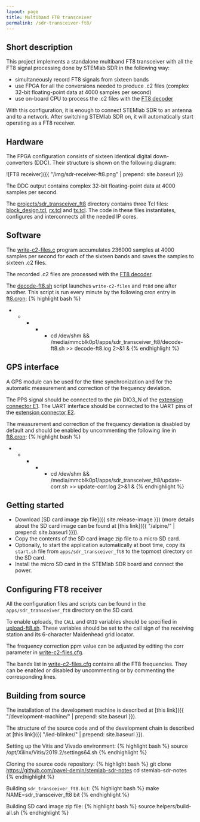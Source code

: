 ```yaml
---
layout: page
title: Multiband FT8 transceiver
permalink: /sdr-transceiver-ft8/
---
```


Short description
-----

This project implements a standalone multiband FT8 transceiver with all the FT8 signal processing done by STEMlab SDR in the following way:

 - simultaneously record FT8 signals from sixteen bands
 - use FPGA for all the conversions needed to produce .c2 files (complex 32-bit floating-point data at 4000 samples per second)
 - use on-board CPU to process the .c2 files with the [FT8 decoder](https://github.com/pavel-demin/ft8d)

With this configuration, it is enough to connect STEMlab SDR to an antenna and to a network. After switching STEMlab SDR on, it will automatically start operating as a FT8 receiver.

Hardware
-----

The FPGA configuration consists of sixteen identical digital down-converters (DDC). Their structure is shown on the following diagram:

![FT8 receiver]({{ "/img/sdr-receiver-ft8.png" | prepend: site.baseurl }})

The DDC output contains complex 32-bit floating-point data at 4000 samples per second.

The [projects/sdr_transceiver_ft8](https://github.com/pavel-demin/stemlab-sdr-notes/tree/master/projects/sdr_transceiver_ft8) directory contains three Tcl files: [block_design.tcl](https://github.com/pavel-demin/stemlab-sdr-notes/blob/master/projects/sdr_transceiver_ft8/block_design.tcl), [rx.tcl](https://github.com/pavel-demin/stemlab-sdr-notes/blob/master/projects/sdr_transceiver_ft8/rx.tcl) and [tx.tcl](https://github.com/pavel-demin/stemlab-sdr-notes/blob/master/projects/sdr_transceiver_ft8/tx.tcl). The code in these files instantiates, configures and interconnects all the needed IP cores.

Software
-----

The [write-c2-files.c](https://github.com/pavel-demin/stemlab-sdr-notes/tree/master/projects/sdr_transceiver_ft8/app/write-c2-files.c) program accumulates 236000 samples at 4000 samples per second for each of the sixteen bands and saves the samples to sixteen .c2 files.

The recorded .c2 files are processed with the [FT8 decoder](https://github.com/pavel-demin/ft8d).

The [decode-ft8.sh](https://github.com/pavel-demin/stemlab-sdr-notes/tree/master/projects/sdr_transceiver_ft8/app/decode-ft8.sh) script launches `write-c2-files` and `ft8d` one after another. This script is run every minute by the following cron entry in [ft8.cron](https://github.com/pavel-demin/stemlab-sdr-notes/tree/master/projects/sdr_transceiver_ft8/app/ft8.cron):
{% highlight bash %}
* * * * * cd /dev/shm && /media/mmcblk0p1/apps/sdr_transceiver_ft8/decode-ft8.sh >> decode-ft8.log 2>&1 &
{% endhighlight %}

GPS interface
-----

A GPS module can be used for the time synchronization and for the automatic measurement and correction of the frequency deviation.

The PPS signal should be connected to the pin DIO3_N of the [extension connector E1](http://redpitaya.readthedocs.io/en/latest/developerGuide/125-14/extent.html#extension-connector-e1). The UART interface should be connected to the UART pins of the [extension connector E2](http://redpitaya.readthedocs.io/en/latest/developerGuide/125-14/extent.html#extension-connector-e2).

The measurement and correction of the frequency deviation is disabled by default and should be enabled by uncommenting the following line in [ft8.cron](https://github.com/pavel-demin/stemlab-sdr-notes/tree/master/projects/sdr_transceiver_ft8/app/ft8.cron):
{% highlight bash %}
* * * * * cd /dev/shm && /media/mmcblk0p1/apps/sdr_transceiver_ft8/update-corr.sh >> update-corr.log 2>&1 &
{% endhighlight %}

Getting started
-----

 - Download [SD card image zip file]({{ site.release-image }}) (more details about the SD card image can be found at [this link]({{ "/alpine/" | prepend: site.baseurl }})).
 - Copy the contents of the SD card image zip file to a micro SD card.
 - Optionally, to start the application automatically at boot time, copy its `start.sh` file from `apps/sdr_transceiver_ft8` to the topmost directory on the SD card.
 - Install the micro SD card in the STEMlab SDR board and connect the power.

Configuring FT8 receiver
-----

All the configuration files and scripts can be found in the `apps/sdr_transceiver_ft8` directory on the SD card.

To enable uploads, the `CALL` and `GRID` variables should be specified in [upload-ft8.sh](https://github.com/pavel-demin/stemlab-sdr-notes/tree/master/projects/sdr_transceiver_ft8/app/upload-ft8.sh#L4-L5). These variables should be set to the call sign of the receiving station and its 6-character Maidenhead grid locator.

The frequency correction ppm value can be adjusted by editing the corr parameter in [write-c2-files.cfg](https://github.com/pavel-demin/stemlab-sdr-notes/tree/master/projects/sdr_transceiver_ft8/app/write-c2-files.cfg).

The bands list in [write-c2-files.cfg](https://github.com/pavel-demin/stemlab-sdr-notes/tree/master/projects/sdr_transceiver_ft8/app/write-c2-files.cfg) contains all the FT8 frequencies. They can be enabled or disabled by uncommenting or by commenting the corresponding lines.

Building from source
-----

The installation of the development machine is described at [this link]({{ "/development-machine/" | prepend: site.baseurl }}).

The structure of the source code and of the development chain is described at [this link]({{ "/led-blinker/" | prepend: site.baseurl }}).

Setting up the Vitis and Vivado environment:
{% highlight bash %}
source /opt/Xilinx/Vitis/2019.2/settings64.sh
{% endhighlight %}

Cloning the source code repository:
{% highlight bash %}
git clone https://github.com/pavel-demin/stemlab-sdr-notes
cd stemlab-sdr-notes
{% endhighlight %}

Building `sdr_transceiver_ft8.bit`:
{% highlight bash %}
make NAME=sdr_transceiver_ft8 bit
{% endhighlight %}

Building SD card image zip file:
{% highlight bash %}
source helpers/build-all.sh
{% endhighlight %}
